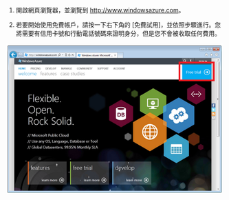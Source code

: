 1.  開啟網頁瀏覽器，並瀏覽到 [<http://www.windowsazure.com>][]。

2.  若要開始使用免費帳戶，請按一下右下角的 [免費試用]，並依照步驟進行。您將需要有信用卡號和行動電話號碼來證明身分，但是您不會被收取任何費用。

 ![Azure 網站][]

  [Azure 網站]: ./media/create-azure-account/freetrialonwindowsazurehomepage.png
  [<http://www.windowsazure.com>]: http://www.windowsazure.com